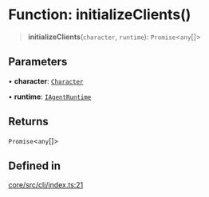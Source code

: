 # Function: initializeClients()

> **initializeClients**(`character`, `runtime`): `Promise`\<`any`[]\>

## Parameters

• **character**: [`Character`](../type-aliases/Character.md)

• **runtime**: [`IAgentRuntime`](../interfaces/IAgentRuntime.md)

## Returns

`Promise`\<`any`[]\>

## Defined in

[core/src/cli/index.ts:21](https://github.com/ai16z/eliza/blob/c537cb3e848b54fcb914d8ef84924fa5fdeaec66/core/src/cli/index.ts#L21)

